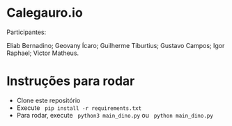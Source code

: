 # Calegauro.io

Participantes:

Eliab Bernadino;
Geovany Ícaro;
Guilherme Tiburtius;
Gustavo Campos;
Igor Raphael;
Victor Matheus.

# Instruções para rodar

- Clone este repositório
- Execute ``` pip install -r requirements.txt```
- Para rodar, execute ``` python3 main_dino.py``` ou ``` python main_dino.py```
